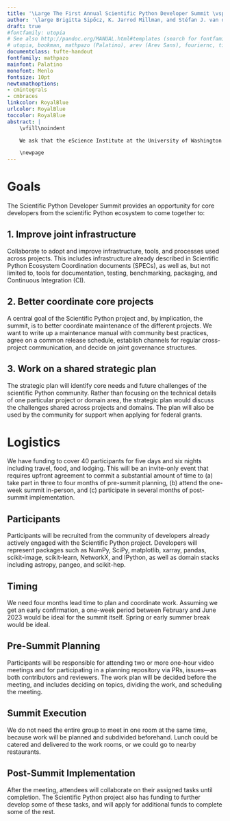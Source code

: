```yaml
---
title: '\Large The First Annual Scientific Python Developer Summit \vspace{2cm}'
author: '\large Brigitta Sipőcz, K. Jarrod Millman, and Stéfan J. van der Walt \newline Scientific Python $\; \diamond \;$ \url{https://scientific-python.org}'
draft: true
#fontfamily: utopia
# See also http://pandoc.org/MANUAL.html#templates (search for fontfamily)
# utopia, bookman, mathpazo (Palatino), arev (Arev Sans), fouriernc, times, libertine, lmodern
documentclass: tufte-handout
fontfamily: mathpazo
mainfont: Palatino
monofont: Menlo
fontsize: 10pt
newtxmathoptions:
- cmintegrals
- cmbraces
linkcolor: RoyalBlue
urlcolor: RoyalBlue
toccolor: RoyalBlue
abstract: |
    \vfill\noindent

    We ask that the eScience Institute at the University of Washington sponsor the first annual Scientific Python Developer Summit by providing workspaces for up to forty participants, who will develop shared infrastructure for libraries in the scientific Python ecosystem. The week-long summit will take place sometime between February and June 2023.

    \newpage
---
```


# Goals

The Scientific Python Developer Summit provides an opportunity for core developers
from the scientific Python ecosystem to come together to:

## 1. Improve joint infrastructure

Collaborate to adopt and improve infrastructure, tools, and processes
used across projects. This includes infrastructure already described
in Scientific Python Ecosystem Coordination documents (SPECs), as well
as, but not limited to, tools for documentation, testing, benchmarking,
packaging, and Continuous Integration (CI).

## 2. Better coordinate core projects

A central goal of the Scientific Python project and, by implication, the summit, is to better coordinate maintenance of the different projects.
We want to write up a maintenance manual with community best practices, agree on a common release schedule, establish channels for regular cross-project communication, and decide on joint governance structures.

## 3. Work on a shared strategic plan

The strategic plan will identify core needs and future challenges of the scientific Python community.
Rather than focusing on the technical details of one particular project or domain area, the strategic plan would discuss the challenges shared across projects and domains.
The plan will also be used by the community for support when applying for federal grants.

# Logistics

We have funding to cover 40 participants for five days and six nights including travel, food, and lodging.
This will be an invite-only event that requires upfront agreement to commit a substantial amount of time to
(a) take part in three to four months of pre-summit planning,
(b) attend the one-week summit in-person, and
(c) participate in several months of post-summit implementation.

## Participants

Participants will be recruited from the community of developers already actively engaged with the Scientific Python project.
Developers will represent packages such as NumPy, SciPy, matplotlib, xarray, pandas, scikit-image, scikit-learn, NetworkX, and IPython, as well as domain stacks including astropy, pangeo, and scikit-hep.

## Timing

We need four months lead time to plan and coordinate work.
Assuming we get an early confirmation, a one-week period between February and June 2023 would be ideal for the summit itself. Spring or early summer break would be ideal.

## Pre-Summit Planning

Participants will be responsible for attending two or more one-hour video meetings and for
participating in a planning repository via PRs, issues—as both contributors and reviewers.
The work plan will be decided before the meeting, and includes deciding on topics, dividing the work, and scheduling the meeting.

## Summit Execution

We do not need the entire group to meet in one room at the same time, because work will be planned and subdivided beforehand.
Lunch could be catered and delivered to the work rooms, or we could go to nearby restaurants.

## Post-Summit Implementation

After the meeting, attendees will collaborate on their assigned tasks until completion.
The Scientific Python project also has funding to further develop some of these tasks, and will apply for additional funds to complete some of the rest.
